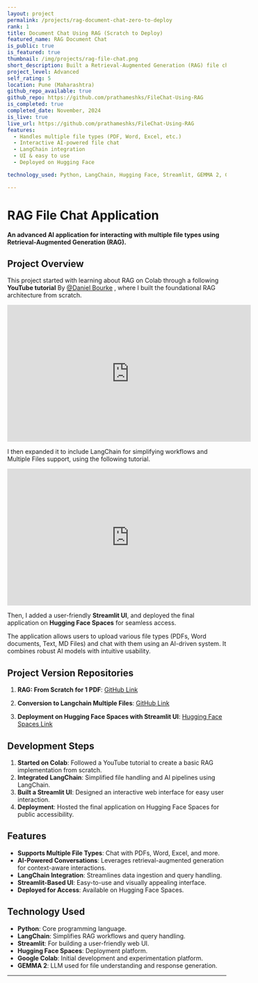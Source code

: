 ```yaml
---
layout: project
permalink: /projects/rag-document-chat-zero-to-deploy
rank: 1
title: Document Chat Using RAG (Scratch to Deploy)
featured_name: RAG Document Chat
is_public: true
is_featured: true
thumbnail: /img/projects/rag-file-chat.png
short_description: Built a Retrieval-Augmented Generation (RAG) file chat application to interact with multiple file types using AI and deployed it on Hugging Face.
project_level: Advanced
self_rating: 5
location: Pune (Maharashtra)
github_repo_available: true
github_repo: https://github.com/prathameshks/FileChat-Using-RAG
is_completed: true
completed_date: November, 2024
is_live: true
live_url: https://github.com/prathameshks/FileChat-Using-RAG
features:
  - Handles multiple file types (PDF, Word, Excel, etc.)
  - Interactive AI-powered file chat
  - LangChain integration
  - UI & easy to use
  - Deployed on Hugging Face

technology_used: Python, LangChain, Hugging Face, Streamlit, GEMMA 2, Google Colab, Vector DB(Chroma), Embeddings 

---
```

# RAG File Chat Application

**An advanced AI application for interacting with multiple file types using Retrieval-Augmented Generation (RAG).**

## Project Overview

This project started with learning about RAG on Colab through a following **YouTube tutorial** By <a href="https://www.youtube.com/@mrdbourke">@Daniel Bourke</a>
, where I built the foundational RAG architecture from scratch. 

<iframe width="560" height="315" src="https://www.youtube.com/embed/qN_2fnOPY-M?si=dJmfAF3n7uDG27oI" title="YouTube video player" frameborder="0" allow="accelerometer; autoplay; clipboard-write; encrypted-media; gyroscope; picture-in-picture; web-share" referrerpolicy="strict-origin-when-cross-origin" allowfullscreen></iframe>

I then expanded it to include LangChain for simplifying workflows and Multiple Files support, using the following tutorial.

<iframe width="560" height="315" src="https://www.youtube.com/embed/2TJxpyO3ei4?si=5pTgdU9KXzK3HH3C" title="YouTube video player" frameborder="0" allow="accelerometer; autoplay; clipboard-write; encrypted-media; gyroscope; picture-in-picture; web-share" referrerpolicy="strict-origin-when-cross-origin" allowfullscreen></iframe>

Then, I added a user-friendly **Streamlit UI**, and deployed the final application on **Hugging Face Spaces** for seamless access.

The application allows users to upload various file types (PDFs, Word documents, Text, MD Files) and chat with them using an AI-driven system. It combines robust AI models with intuitive usability.

## Project Version Repositories

1. **RAG: From Scratch for 1 PDF**: [GitHub Link](https://github.com/prathameshks/FileChat-Using-RAG)

2. **Conversion to Langchain Multiple Files**: [GitHub Link](https://github.com/prathameshks/RAG-using-langchain)

3. **Deployment on Hugging Face Spaces with Streamlit UI**: [Hugging Face Spaces Link](https://huggingface.co/spaces/prathameshks/FileChat-Using-RAG)

## Development Steps

1. **Started on Colab**: Followed a YouTube tutorial to create a basic RAG implementation from scratch.
2. **Integrated LangChain**: Simplified file handling and AI pipelines using LangChain.
3. **Built a Streamlit UI**: Designed an interactive web interface for easy user interaction.
4. **Deployment**: Hosted the final application on Hugging Face Spaces for public accessibility.

## Features

- **Supports Multiple File Types**: Chat with PDFs, Word, Excel, and more.
- **AI-Powered Conversations**: Leverages retrieval-augmented generation for context-aware interactions.
- **LangChain Integration**: Streamlines data ingestion and query handling.
- **Streamlit-Based UI**: Easy-to-use and visually appealing interface.
- **Deployed for Access**: Available on Hugging Face Spaces.

## Technology Used

- **Python**: Core programming language.
- **LangChain**: Simplifies RAG workflows and query handling.
- **Streamlit**: For building a user-friendly web UI.
- **Hugging Face Spaces**: Deployment platform.
- **Google Colab**: Initial development and experimentation platform.
- **GEMMA 2**: LLM used for file understanding and response generation.

---
